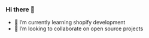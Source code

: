 ### Hi there 👋

- 🌱 I’m currently learning shopify development
- 👯 I’m looking to collaborate on open source projects
